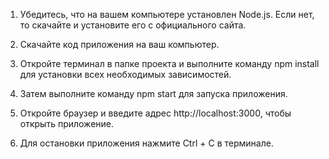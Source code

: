 1. Убедитесь, что на вашем компьютере установлен Node.js.
   Если нет, то скачайте и установите его с официального сайта.

2. Скачайте код приложения на ваш компьютер.

3. Откройте терминал в папке проекта и выполните команду
   npm install для установки всех необходимых зависимостей.

4. Затем выполните команду npm start для запуска приложения.

5. Откройте браузер и введите адрес http://localhost:3000, чтобы
   открыть приложение.

6. Для остановки приложения нажмите Ctrl + C в терминале.
